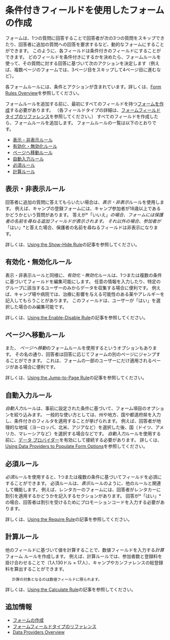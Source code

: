 # 条件付きフィールドを使用したフォームの作成

フォームは、1つの質問に回答することで回答者が次の3つの質問をスキップできたり、回答者に追加の質問への回答を要求するなど、動的なフォームにすることができます。 このように、各フィールドは条件付きのフィールドにすることができます。 どのフィールドを条件付きにするかを決めたら、フォームルールを使って、その質問に対する回答に基づいて次のアクションを決定します（例えば、複数ページのフォームでは、3ページ目をスキップして4ページ目に進むなど）。

各フォームルールには、条件とアクションが含まれています。詳しくは、[Form Rules Overview](../form-rules/form-rules-overview.md)を参照してください。

フォームルールを追加する前に、最初にすべてのフィールドを持つ[フォームを作成](./creating-forms.md)する必要があります。 （各フィールドタイプの詳細は、[フォームフィールドタイプのリファレンス](./forms-field-types-reference.md)を参照してください。） すべてのフィールドを作成したら、フォームルールを追加します。 フォームルールの一覧は以下のとおりです。

  - [表示・非表示ルール](#show-hide-rule)
  - [有効化・無効化ルール](#enable-disable-rule)
  - [ページへ移動ルール](#jump-to-page-rule)
  - [自動入力ルール](#autofill-rule)
  - [必須ルール](#require-rule)
  - [計算ルール](#calculate-rule)

## 表示・非表示ルール

回答者に追加の質問に答えてもらいたい場合は、*表示・非表示*ルールを使用します。 例えば、キャンプの登録フォームには、キャンプ参加者が18歳以上であるかどうかという質問があります。 答えが*「いいえ」*の場合、フォームには保護者の名前を尋ねる追加フィールドが表示されます。 それ以外の場合、参加者が*「はい」*と答えた場合、保護者の名前を尋ねるフィールドは非表示になります。

詳しくは、[Using the Show-Hide Rule](./form-rules/using-the-show-hide-rule.md)の記事を参照してください。

## 有効化・無効化ルール

表示・非表示ルールと同様に、*有効化・無効化*ルールは、1つまたは複数の条件に基づいてフィールドを編集可能にします。 任意の情報を入力したり、特定のグループに該当するユーザーのみからデータを収集する場合に便利です。 例えば、キャンプ場や病院では、治療に影響を与える可能性のある薬やアレルギーを記入してもらうことがあります。 このフィールドは、ユーザーが「はい」を選択した場合のみ編集可能です。

詳しくは、[Using the Enable-Disable Rule](./form-rules/using-the-enable-disable-rule.md)の記事を参照してください。

## ページへ移動ルール

また、 *ページへ移動*のフォームルールを使用するというオプションもあります。 その名の通り、回答者は回答に応じてフォームの別のページにジャンプすることができます。 これは、フォームの一部のユーザーにだけ適用されるページがある場合に便利です。

詳しくは、[Using the Jump-to-Page Rule](./form-rules/using-the-jump-to-page-rule.md)の記事を参照してください。

## 自動入力ルール

*自動入力*ルールは、事前に設定された条件に基づいて、フォーム項目のオプションを絞り込みます。 一般的な使い方としては、州や地方、国や都道府県を入力し、条件付きのフィルタを適用することが挙げられます。 例えば、回答者が地理的な地域（ヨーロッパ、北米、アジアなど）を選択した後、国（ドイツ、アメリカ、マレーシアなど）を選択する場合などです。 *自動入力*ルールを使用する前に、[データ プロバイダー](../data-providers/data-providers-overview.md)を有効にして接続する必要があります。 詳しくは、[Using Data Providers to Populate Form Options](../data-providers/using-data-providers-to-populate-form-options.md)を参照してください。

## 必須ルール

*必須*ルールを使用すると、1つまたは複数の条件に基づいてフィールドを必須にすることができます。 必須ルールは、*表示*ルールのように、他のルールと関連して機能します。 例えば、レンタカーのフォームには、回答者がレンタカーに割引を適用するかどうかを記入するセクションがあります。 回答が*「はい」*の場合、回答者は割引を受けるためにプロモーションコードを入力する必要があります。

詳しくは、[Using the Require Rule](../form-rules/using-the-require-rule.md)の記事を参照してください。

## 計算ルール

他のフィールドに基づいて値を計算することで、数値フィールドを入力する*計算*フォーム ルールを作成します。 例えば、計算ルールでは、参加者数と登録料を掛け合わせることで（1人130ドル × 17人）、キャンプやカンファレンスの総登録料を算出することができます。

``` important::
   計算の対象となるのは数値フィールドに限られます。
```

詳しくは、[Using the Calculate Rule](../form-rules/using-the-calculate-rule.md)の記事を参照してください。

## 追加情報

  - [フォームの作成](./creating-forms.md)
  - [フォームフィールドタイプのリファレンス](./forms-field-types-reference.md)
  - [Data Providers Overview](../data-providers/data-providers-overview.md)

